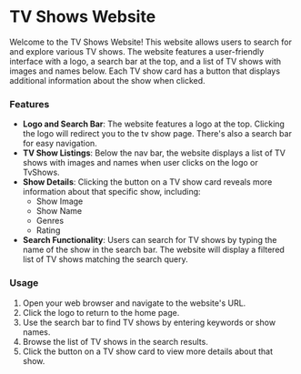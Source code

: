 
# TV Shows Website

Welcome to the TV Shows Website! This website allows users to search for and explore various TV shows. The website features a user-friendly interface with a logo, a search bar at the top, and a list of TV shows with images and names below. Each TV show card has a button that displays additional information about the show when clicked.


### Features

* **Logo and Search Bar**: The website features a logo at the top. Clicking the logo will redirect you to the tv show page. There's also a search bar for easy navigation.
* **TV Show Listings**: Below the nav bar, the website displays a list of TV shows with images and names when user clicks on the logo or TvShows.
* **Show Details**: Clicking the button on a TV show card reveals more information about that specific show, including:
    * Show Image
    * Show Name
    * Genres
    * Rating
* **Search Functionality**: Users can search for TV shows by typing the name of the show in the search bar. The website will display a filtered list of TV shows matching the search query.


### Usage

1. Open your web browser and navigate to the website's URL.
2. Click the logo to return to the home page.
3. Use the search bar to find TV shows by entering keywords or show names.
4. Browse the list of TV shows in the search results.
5. Click the button on a TV show card to view more details about that show.
